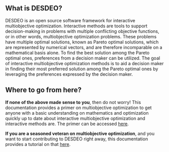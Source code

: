 ## What is DESDEO?

DESDEO is an open source software framework for interactive multiobjective optimization.
Interactive methods are tools to support decision-making in problems with
multiple conflicting objective functions, or in other words,
multiobjective optimization problems. These problems have multiple
optimal solutions, known as Pareto optimal solutions, which are represented
by numerical vectors, and are therefore incomparable on a mathematical basis alone.
To find the best solution among the Pareto optimal ones, preferences from a decision
maker can be utilized. The goal of interactive multiobjective optimization methods
is to aid a decision maker in finding their most preferred solution among the Pareto
optimal ones by leveraging the preferences expressed by the decision maker.

## Where to go from here?

**If none of the above made sense to you**, then do not worry! This documentation
provides a primer on multiobjective optimization to get anyone with a basic understanding
on mathematics and optimization quickly up to date about interactive multiobjective optimization
and interactive methods are. The primer can be accessed [here](../tutorials/moo_primer.md).

**If you are a seasoned veteran on multiobjective optimization**, and you
want to start contributing
to DESDEO right away, this documentation provides a tutorial on that
[here](../tutorials/contributing.md).
